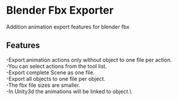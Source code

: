 # Blender Fbx Exporter
Addition animation export features for blender fbx
## Features
  -Export animation actions only without object to one file per action.\
  -You can select actions from the tool list.\
  -Export complete Scene as one file.\
  -Export all objects to one file per object.\
  -The fbx file sizes are smaller.\
  -In Unity3d the animations will be linked to object.\
  
